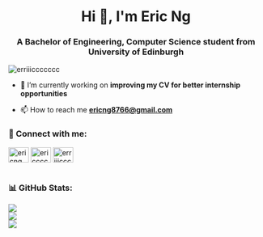 <h1 align="center">Hi 👋, I'm Eric Ng</h1>
<h3 align="center">A Bachelor of Engineering, Computer Science student from University of Edinburgh</h3>

<p align="left"> <img src="https://komarev.com/ghpvc/?username=erriiiccccccc&label=Profile%20views&color=0e75b6&style=flat" alt="erriiiccccccc" /> </p>

- 🔭 I’m currently working on **improving my CV for better internship opportunities**

- 📫 How to reach me **ericng8766@gmail.com**

<h3 align="left">🔗 Connect with me:</h3>
<p align="left">
<a href="https://linkedin.com/in/ericngminchern" target="blank"><img align="center" src="https://raw.githubusercontent.com/rahuldkjain/github-profile-readme-generator/master/src/images/icons/Social/linked-in-alt.svg" alt="ericngminchern" height="30" width="40" /></a>
<a href="https://instagram.com/ericccc____" target="blank"><img align="center" src="https://raw.githubusercontent.com/rahuldkjain/github-profile-readme-generator/master/src/images/icons/Social/instagram.svg" alt="ericccc____" height="30" width="40" /></a>
<a href="https://www.leetcode.com/erriiiccccccc" target="blank"><img align="center" src="https://raw.githubusercontent.com/rahuldkjain/github-profile-readme-generator/master/src/images/icons/Social/leet-code.svg" alt="erriiiccccccc" height="30" width="40" /></a>
</p>

# <h3 align="left">📊 GitHub Stats:</h3>
![](https://github-readme-stats.vercel.app/api?username=erriiiccccccc&theme=dark&hide_border=true&include_all_commits=false&count_private=false)<br/>
![](https://github-readme-streak-stats.herokuapp.com/?user=erriiiccccccc&theme=dark&hide_border=true)<br/>
![](https://github-readme-stats.vercel.app/api/top-langs/?username=erriiiccccccc&theme=dark&hide_border=true&include_all_commits=false&count_private=false&layout=compact)
